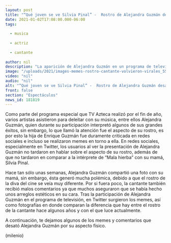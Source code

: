 ```yaml
---
layout: post
title: "“Qué joven se ve Silvia Pinal” -  Rostro de Alejandra Guzmán desata críticas y memes"
date: 2021-01-02T17:08:00.000-06:00
tags:
  
  - musica
  
  - actriz
  
  - cantante
  
author: nil
description: "La aparición de Alejandra Guzmán en un programa de televisión desató las críticas, ya que las personas no tardaron realizar memes sobre su rostro. "
image: "/uploads/2021/images-memes-rostro-cantante-volvieron-virales_55_0_1045_650.jpg"
video: "nil"
audio: "nil"
alt: "“Qué joven se ve Silvia Pinal” -  Rostro de Alejandra Guzmán desata críticas y memes"
front: false
section: "Espectáculos"
news_id: 181819
---
```


Como parte del programa especial que TV Azteca realizó por el fin de año, varios artistas asistieron para deleitar con su música, entre ellos Alejandra Guzmán, quien durante su participación interpretó algunos de sus grandes éxitos, sin embargo, lo que llamó la atención fue el aspecto de su rostro, es por esto la hija de Enrique Guzmán fue duramente criticada en redes sociales e incluso se realizaron memes en torno a ella. En redes sociales, especialmente en Twitter, los usuarios al ver la presentación de Alejandra Guzmán no tardaron en hablar sobre el aspecto de su rostro, además de que no tardaron en comparar a la intérprete de “Mala hierba” con su mamá, Silvia Pinal. 

Hace tan sólo unas semanas, Alejandra Guzmán compartió una foto con su mamá, sin embargo, ésta generó mucha polémica, debido a que el rostro de la diva del cine se veía muy diferente. Por si fuera poco, la cantante también recibió malos comentarios ya que muchos aseguraron que se había hecho unos arreglos estéticos en su cara. Tras la participación de Alejandra Guzmán en el programa de televisión, en Twitter surgieron los memes, así como fotografías en donde comparan la diferencia que hay entre el rostro de la cantante hace algunos años y con el que luce actualmente. 

A continuación, te dejamos algunos de los memes y comentarios que desató Alejandra Guzmán por su aspecto físico. 

(milenio)